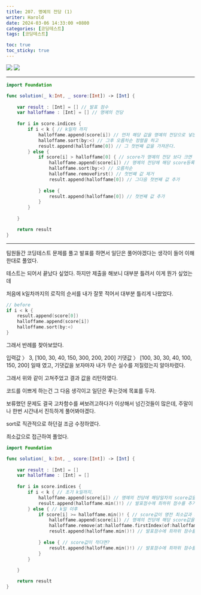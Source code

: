 ```yaml
---
title: 207. 명예의 전당 (1)
writer: Harold
date: 2024-03-06 14:33:00 +0800
categories: [코딩테스트]
tags: [코딩테스트]

toc: true
toc_sticky: true
---
```

![](https://velog.velcdn.com/images/haroldfromk/post/8b9cd58e-8428-4614-a389-6139cfd0bfd7/image.png)
![](https://velog.velcdn.com/images/haroldfromk/post/83bd2b0f-1353-4cc9-99b3-df00aaf38faf/image.png)

---
```swift
import Foundation

func solution(_ k:Int, _ score:[Int]) -> [Int] {
    
    var result : [Int] = [] // 발표 점수
    var halloffame : [Int] = [] // 명예의 전당
    
    for i in score.indices {
        if i < k { // k일차 까지
            halloffame.append(score[i]) // 먼저 해당 값을 명예의 전당으로 넣는다.
            halloffame.sort(by:<) // 그후 오름차순 정렬을 하고
            result.append(halloffame[0]) // 그 첫번째 값을 가져온다.
        } else {
            if score[i] > halloffame[0] { // score가 명예의 전당 보다 크면
                halloffame.append(score[i]) // 명예의 전당에 해당 score등록
                halloffame.sort(by:<) // 오름차순
                halloffame.removeFirst() // 첫번째 값 제거
                result.append(halloffame[0]) // 그다음 첫번째 값 추가
                
            } else {
                result.append(halloffame[0]) // 첫번째 값 추가
            }
        }
        
    }

    return result
}
```

---

팀원들간 코딩테스트 문제를 풀고 발표를 하면서 일단은 풀어야겠다는 생각이 들어 이해한대로 풀었다.

테스트는 되어서 끝났다 싶었다. 하지만 제출을 해보니 대부분 틀려서 이게 뭔가 싶었는데

처음에 k일차까지의 로직의 순서를 내가 잘못 적어서 대부분 틀리게 나왔었다.

```swift
// before
if i < k { 
    result.append(score[0])
    halloffame.append(score[i])
    halloffame.sort(by:<)
}
```

그래서 반례를 찾아보았다.

입력값 〉 3, [100, 30, 40, 150, 300, 200, 200]
기댓값 〉 [100, 30, 30, 40, 100, 150, 200] 일때 였고, 기댓값을 보자마자 내가 무슨 실수를 저질렀는지 알아차렸다.

그래서 위와 같이 고쳐주었고 결과 값을 리턴하였다.

코드를 이쁘게 하는건 그 다음 생각이고 일단은 푸는것에 목표를 두자.

보류했던 문제도 결국 고차함수를 써보려고하다가 이상해서 넘긴것들이 많은데, 주말이나 한번 시간내서 진득하게 풀어봐야겠다.

sort로 직관적으로 하던걸 조금 수정하였다.

최소값으로 접근하여 풀었다.

```swift
import Foundation

func solution(_ k:Int, _ score:[Int]) -> [Int] {
    
    var result : [Int] = []
    var halloffame : [Int] = []
    
    for i in score.indices {
        if i < k { // 초기 k일까지.
            halloffame.append(score[i]) // 명예의 전당에 해당일차의 score값을 추가.
            result.append(halloffame.min()!) // 발표점수에 최하위 점수를 추가.
        } else { // k일 이후
            if score[i] >= halloffame.min()! { // score값이 명전 최소값과 크거나 같다면?
                halloffame.append(score[i]) // 명예의 전당에 해당 score값을 추가
                halloffame.remove(at:halloffame.firstIndex(of:halloffame.min()!)!) // 최소값에 해당하는 위치의 값을 명예의 전당에서 삭제
                result.append(halloffame.min()!) // 발표점수에 최하위 점수를 추가
                
            } else { // score값이 작다면?
                result.append(halloffame.min()!) // 발표점수에 최하위 점수를 추가
            }
        }
        
    }

    return result
}
```